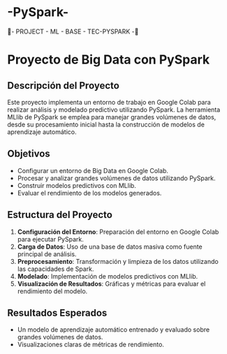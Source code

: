 # -PySpark-
 🥤- PROJECT - ML - BASE - TEC-PYSPARK -🥤


# Proyecto de Big Data con PySpark

## Descripción del Proyecto

Este proyecto implementa un entorno de trabajo en Google Colab para realizar análisis y modelado predictivo utilizando PySpark. La herramienta MLlib de PySpark se emplea para manejar grandes volúmenes de datos, desde su procesamiento inicial hasta la construcción de modelos de aprendizaje automático.

## Objetivos

- Configurar un entorno de Big Data en Google Colab.
- Procesar y analizar grandes volúmenes de datos utilizando PySpark.
- Construir modelos predictivos con MLlib.
- Evaluar el rendimiento de los modelos generados.

## Estructura del Proyecto

1. **Configuración del Entorno**: Preparación del entorno en Google Colab para ejecutar PySpark.
2. **Carga de Datos**: Uso de una base de datos masiva como fuente principal de análisis.
3. **Preprocesamiento**: Transformación y limpieza de los datos utilizando las capacidades de Spark.
4. **Modelado**: Implementación de modelos predictivos con MLlib.
5. **Visualización de Resultados**: Gráficas y métricas para evaluar el rendimiento del modelo.

## Resultados Esperados

- Un modelo de aprendizaje automático entrenado y evaluado sobre grandes volúmenes de datos.
- Visualizaciones claras de métricas de rendimiento.

